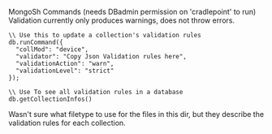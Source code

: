 MongoSh Commands (needs DBadmin permission on 'cradlepoint' to run)
Validation currently only produces warnings, does not throw errors.
``` 
\\ Use this to update a collection's validation rules
db.runCommand({
  "collMod": "device",
  "validator": "Copy Json Validation rules here",
  "validationAction": "warn", 
  "validationLevel": "strict"
});

\\ Use To see all validation rules in a database
db.getCollectionInfos()
```
Wasn't sure what filetype to use for the files in this dir, but they describe the validation rules for each collection.
